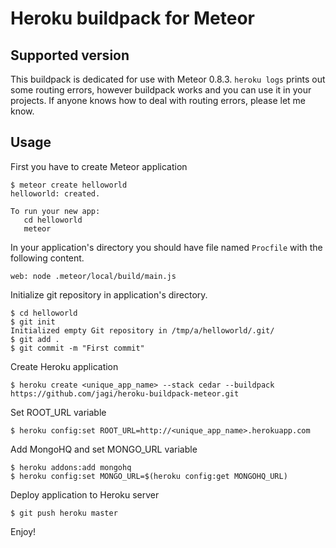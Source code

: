 # Heroku buildpack for Meteor

## Supported version

This buildpack is dedicated for use with Meteor 0.8.3.
`heroku logs` prints out some routing errors, however buildpack works and you can use it in your projects. If anyone knows how to deal with routing errors, please let me know.

## Usage

First you have to create Meteor application

```
$ meteor create helloworld
helloworld: created.

To run your new app:
   cd helloworld
   meteor
```

In your application's directory you should have file named `Procfile` with the following content.

```
web: node .meteor/local/build/main.js
```

Initialize git repository in application's directory.

```
$ cd helloworld
$ git init
Initialized empty Git repository in /tmp/a/helloworld/.git/
$ git add .
$ git commit -m "First commit"
```

Create Heroku application

```
$ heroku create <unique_app_name> --stack cedar --buildpack https://github.com/jagi/heroku-buildpack-meteor.git
```

Set ROOT_URL variable

```
$ heroku config:set ROOT_URL=http://<unique_app_name>.herokuapp.com
```

Add MongoHQ and set MONGO_URL variable

```
$ heroku addons:add mongohq
$ heroku config:set MONGO_URL=$(heroku config:get MONGOHQ_URL)
```

Deploy application to Heroku server

```
$ git push heroku master
```

Enjoy!

